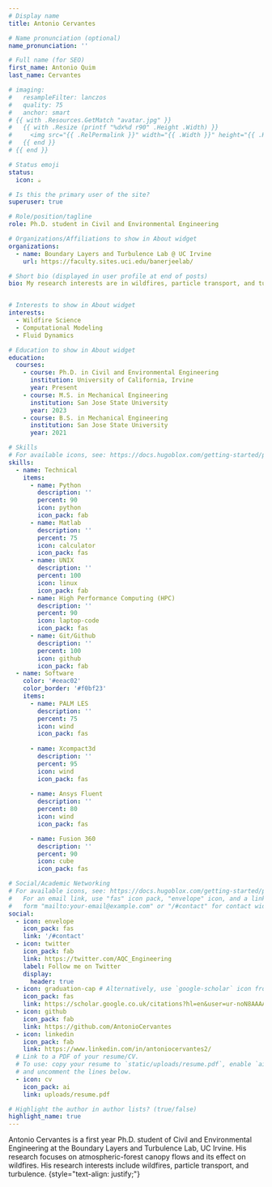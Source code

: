 ```yaml
---
# Display name
title: Antonio Cervantes

# Name pronunciation (optional)
name_pronunciation: ''

# Full name (for SEO)
first_name: Antonio Quim
last_name: Cervantes

# imaging:
#   resampleFilter: lanczos
#   quality: 75
#   anchor: smart
# {{ with .Resources.GetMatch "avatar.jpg" }}
#   {{ with .Resize (printf "%dx%d r90" .Height .Width) }}
#     <img src="{{ .RelPermalink }}" width="{{ .Width }}" height="{{ .Height }}">
#   {{ end }}
# {{ end }}

# Status emoji
status:
  icon: ☕️

# Is this the primary user of the site?
superuser: true

# Role/position/tagline
role: Ph.D. student in Civil and Environmental Engineering

# Organizations/Affiliations to show in About widget
organizations:
  - name: Boundary Layers and Turbulence Lab @ UC Irvine
    url: https://faculty.sites.uci.edu/banerjeelab/

# Short bio (displayed in user profile at end of posts)
bio: My research interests are in wildfires, particle transport, and turbulence


# Interests to show in About widget
interests:
  - Wildfire Science
  - Computational Modeling
  - Fluid Dynamics

# Education to show in About widget
education:
  courses:
    - course: Ph.D. in Civil and Environmental Engineering
      institution: University of California, Irvine
      year: Present
    - course: M.S. in Mechanical Engineering
      institution: San Jose State University
      year: 2023
    - course: B.S. in Mechanical Engineering
      institution: San Jose State University
      year: 2021

# Skills
# For available icons, see: https://docs.hugoblox.com/getting-started/page-builder/#icons
skills:
  - name: Technical
    items:
      - name: Python
        description: ''
        percent: 90
        icon: python
        icon_pack: fab
      - name: Matlab
        description: ''
        percent: 75
        icon: calculator
        icon_pack: fas
      - name: UNIX
        description: ''
        percent: 100
        icon: linux
        icon_pack: fab
      - name: High Performance Computing (HPC)
        description: ''
        percent: 90
        icon: laptop-code
        icon_pack: fas
      - name: Git/Github
        description: ''
        percent: 100
        icon: github
        icon_pack: fab
  - name: Software
    color: '#eeac02'
    color_border: '#f0bf23'
    items:
      - name: PALM LES
        description: ''
        percent: 75
        icon: wind
        icon_pack: fas
      
      - name: Xcompact3d
        description: ''
        percent: 95
        icon: wind
        icon_pack: fas
      
      - name: Ansys Fluent
        description: ''
        percent: 80
        icon: wind
        icon_pack: fas

      - name: Fusion 360
        description: ''
        percent: 90
        icon: cube
        icon_pack: fas        

# Social/Academic Networking
# For available icons, see: https://docs.hugoblox.com/getting-started/page-builder/#icons
#   For an email link, use "fas" icon pack, "envelope" icon, and a link in the
#   form "mailto:your-email@example.com" or "/#contact" for contact widget.
social:
  - icon: envelope
    icon_pack: fas
    link: '/#contact'
  - icon: twitter
    icon_pack: fab
    link: https://twitter.com/AQC_Engineering
    label: Follow me on Twitter
    display:
      header: true
  - icon: graduation-cap # Alternatively, use `google-scholar` icon from `ai` icon pack
    icon_pack: fas
    link: https://scholar.google.co.uk/citations?hl=en&user=ur-noN8AAAAJ&view_op=list_works&authuser=1&gmla=AH70aAUmDpExqwxmDTmAt0cCksf6CnjQTwiXNiMaiFh6D2Ytu2GedZ9Q9ATpj_ZDVUWvCImbeWETz9RDZG26kSpR
  - icon: github
    icon_pack: fab
    link: https://github.com/AntonioCervantes
  - icon: linkedin
    icon_pack: fab
    link: https://www.linkedin.com/in/antoniocervantes2/
  # Link to a PDF of your resume/CV.
  # To use: copy your resume to `static/uploads/resume.pdf`, enable `ai` icons in `params.yaml`,
  # and uncomment the lines below.
  - icon: cv
    icon_pack: ai
    link: uploads/resume.pdf

# Highlight the author in author lists? (true/false)
highlight_name: true
---
```



Antonio Cervantes is a first year Ph.D. student of Civil and Environmental Engineering at the Boundary Layers and Turbulence Lab, UC Irvine. His research focuses on atmospheric-forest canopy flows and its effect on wildfires. His research interests include wildfires, particle transport, and turbulence. 
{style="text-align: justify;"}
